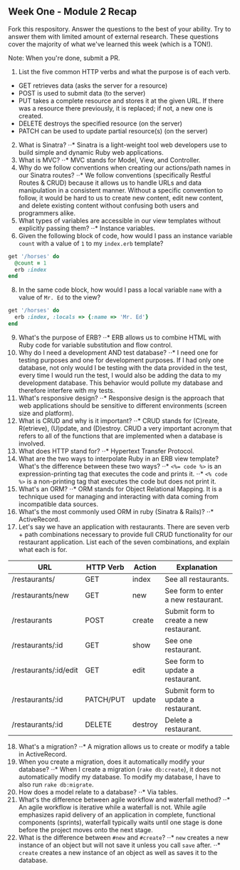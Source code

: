 ## Week One - Module 2 Recap

Fork this respository. Answer the questions to the best of your ability. Try to answer them with limited amount of external research. These questions cover the majority of what we've learned this week (which is a TON!).

Note: When you're done, submit a PR.

1. List the five common HTTP verbs and what the purpose is of each verb.
  * GET retrieves data (asks the server for a resource)
  * POST is used to submit data (to the server)
  * PUT takes a complete resource and stores it at the given URL. If there was a resource there previously, it is replaced; if not, a new one is created.
  * DELETE destroys the specified resource (on the server)
  * PATCH can be used to update partial resource(s) (on the server)
2. What is Sinatra?
⋅⋅* Sinatra is a light-weight tool web developers use to build simple and dynamic Ruby web applications.
4. What is MVC?
⋅⋅* MVC stands for Model, View, and Controller.
5. Why do we follow conventions when creating our actions/path names in our Sinatra routes?
⋅⋅* We follow conventions (specifically Restful Routes & CRUD) because it allows us to handle URLs and data manipulation in a consistent manner. Without a specific convention to follow, it would be hard to us to create new content, edit new content, and delete existing content without confusing both users and programmers alike.
6. What types of variables are accessible in our view templates without explicitly passing them?
⋅⋅* Instance variables.
7. Given the following block of code, how would I pass an instance variable `count` with a value of `1` to my `index.erb` template?

  ```ruby
  get '/horses' do
    @count = 1
    erb :index
  end
  ```

8. In the same code block, how would I pass a local variable `name` with a value of `Mr. Ed` to the view?

```ruby
get '/horses' do
  erb :index, :locals => {:name => 'Mr. Ed'}
end
```

9. What's the purpose of ERB?
⋅⋅* ERB allows us to combine HTML with Ruby code for variable substitution and flow control.
10. Why do I need a development AND test database?
⋅⋅* I need one for testing purposes and one for development purposes. If I had only one database, not only would I be testing with the data provided in the test, every time I would run the test, I would also be adding the data to my development database. This behavior would pollute my database and therefore interfere with my tests.
11. What's responsive design?
⋅⋅* Responsive design is the approach that web applications should be sensitive to different environments (screen size and platform).
12. What is CRUD and why is it important?
⋅⋅* CRUD stands for (C)reate, R(etrieve), (U)pdate, and (D)estroy. CRUD a very important acronym that refers to all of the functions that are implemented when a database is involved.
13. What does HTTP stand for?
⋅⋅* Hypertext Transfer Protocol.
14. What are the two ways to interpolate Ruby in an ERB view template? What's the difference between these two ways?
⋅⋅* `<%= code %>` is an expression-printing tag that executes the code and prints it.
⋅⋅* `<% code %>` is a non-printing tag that executes the code but does not print it.
15. What's an ORM?
⋅⋅* ORM stands for Object Relational Mapping. It is a technique used for managing and interacting with data coming from incompatible data sources.
16. What's the most commonly used ORM in ruby (Sinatra & Rails)?
⋅⋅* ActiveRecord.
17. Let's say we have an application with restaurants. There are seven verb + path combinations necessary to provide full CRUD functionality for our restaurant application. List each of the seven combinations, and explain what each is for.

| **URL** | **HTTP Verb** |  **Action**|   **Explanation**|
|------------|-------------|------------|------------|
| /restaurants/         | GET       | index | See all restaurants.  
| /restaurants/new         | GET       | new | See form to enter a new restaurant.  
| /restaurants          | POST      | create | Submit form to create a new restaurant.  
| /restaurants/:id      | GET       | show | See one restaurant.      
| /restaurants/:id/edit | GET       | edit | See form to update a restaurant.      
| /restaurants/:id      | PATCH/PUT | update | Submit form to update a restaurant.   
| /restaurants/:id      | DELETE    | destroy | Delete a restaurant.

18. What's a migration?
⋅⋅* A migration allows us to create or modify a table in ActiveRecord.
19. When you create a migration, does it automatically modify your database?
⋅⋅* When I create a migration (`rake db:create`), it does not automatically modify my database. To modify my database, I have to also run `rake db:migrate`.
20. How does a model relate to a database?
⋅⋅* Via tables.
21. What's the difference between agile workflow and waterfall method?
⋅⋅* An agile workflow is iterative while a waterfall is not. While agile emphasizes rapid delivery of an application in complete, functional components (sprints), waterfall typically waits until one stage is done before the project moves onto the next stage.
22. What is the difference between `#new` and `#create`?
⋅⋅* `new` creates a new instance of an object but will not save it unless you call `save` after.
⋅⋅* `create` creates a new instance of an object as well as saves it to the database.
